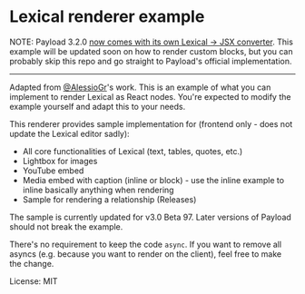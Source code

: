 # Lexical renderer example

NOTE: Payload 3.2.0 [now comes with its own Lexical -> JSX converter](https://payloadcms.com/docs/lexical/converters#lexical-jsx). This example will be updated soon on how to render custom blocks, but you can probably skip this repo and go straight to Payload's official implementation.

------

Adapted from [@AlessioGr](https://github.com/AlessioGr)'s work. This is an example of what you can implement to render Lexical as React nodes. You're expected to modify the example yourself and adapt this to your needs.

This renderer provides sample implementation for (frontend only - does not update the Lexical editor sadly):
- All core functionalities of Lexical (text, tables, quotes, etc.)
- Lightbox for images
- YouTube embed
- Media embed with caption (inline or block) - use the inline example to inline basically anything when rendering
- Sample for rendering a relationship (Releases)

The sample is currently updated for v3.0 Beta 97. Later versions of Payload should not break the example.

There's no requirement to keep the code `async`. If you want to remove all asyncs (e.g. because you want to render on the client), feel free to make the change.

License: MIT
